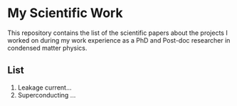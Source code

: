 # My Scientific Work

This repository contains the list of the scientific papers about the projects I worked on during my work experience as a PhD and Post-doc researcher in condensed matter physics.

## List
1. Leakage current...
2. Superconducting ...

